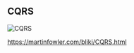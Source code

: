## CQRS

![CQRS](https://martinfowler.com/bliki/images/cqrs/cqrs.png)

https://martinfowler.com/bliki/CQRS.html